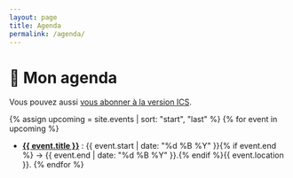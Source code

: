 ```yaml
---
layout: page
title: Agenda
permalink: /agenda/
---
```


# 📅 Mon agenda

Vous pouvez aussi <a href="/agenda.ics">vous abonner à la version ICS</a>.

{% assign upcoming = site.events | sort: "start", "last" %}
{% for event in upcoming %}
- <a href="{{ event.url | relative_url }}"><strong>{{ event.title }}</strong></a> : {{ event.start | date: "%d %B %Y" }}{% if event.end %} → {{ event.end | date: "%d %B %Y" }}.{% endif %}{{ event.location }}.
{% endfor %}

